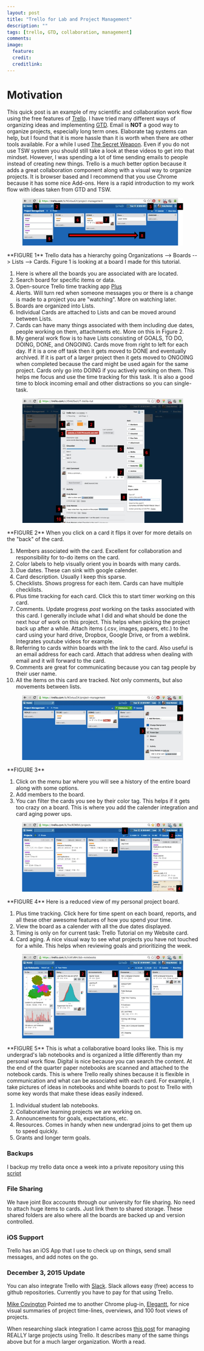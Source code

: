 ```yaml
---
layout: post
title: "Trello for Lab and Project Management"
description: ""
tags: [trello, GTD, collaboration, management]
comments: 
image:
  feature: 
  credit: 
  creditlink: 
---
```


# Motivation
This quick post is an example of my scientific and collaboration work flow using the free features of [Trello](https://trello.com/). I have tried many different ways of organizing ideas and implementing [GTD](https://en.wikipedia.org/wiki/Getting_Things_Done). Email is **NOT** a good way to organize projects, especially long term ones. Elaborate tag systems can help, but I found that it is more hassle than it is worth when there are other tools available.  For a while I used [The Secret Weapon](http://www.thesecretweapon.org/). Even if you do not use TSW system you should still take a look at these videos to get into that mindset. However, I was spending a lot of time sending emails to people instead of creating new things. Trello is a much better option because it adds a great collaboration component along with a visual way to organize projects. It is browser based and I recommend that you use Chrome because it has some nice Add-ons. Here is a rapid introduction to my work flow with ideas taken from GTD and TSW.

<figure>
    <img src="/images/1_trello_board.jpg"></a>
</figure>
**FIGURE 1** Trello data has a hierarchy going Organizations --> Boards --> Lists --> Cards. Figure 1 is looking at a board I made for this tutorial.

1. Here is where all the boards you are associated with are located.
2. Search board for specific items or data.
3. Open-source Trello time tracking app [Plus](http://www.plusfortrello.com/p/about.html)
4. Alerts. Will turn red when someone messages you or there is a change is made to a project you are "watching". More on watching later.
5. Boards are organized into Lists. 
6. Individual Cards are attached to Lists and can be moved around between Lists.
7. Cards can have many things associated with them including due dates, people working on them, attachments etc. More on this in Figure 2.
8. My general work flow is to have Lists consisting of GOALS, TO DO, DOING, DONE, and ONGOING. Cards move from right to left for each day. If it is a one off task then it gets moved to DONE and eventually archived. If it is part of a larger project then it gets moved to ONGOING when completed because the card might be used again for the same project. Cards only go into DOING if you actively working on them. This helps me focus and use the time tracking for this task. It is also a good time to block incoming email and other distractions so you can single-task.

<figure>
    <img src="/images/2_back_of_card.jpg"></a>
</figure>
**FIGURE 2** When you click on a card it flips it over for more details on the "back" of the card.

1. Members associated with the card. Excellent for collaboration and  responsibility for to-do items on the card.
2. Color labels to help visually orient you in boards with many cards.
3. Due dates. These can sink with google calender. 
4. Card description. Usually I keep this sparse. 
5. Checklists. Shows progress for each item. Cards can have multiple checklists.
6. Plus time tracking for each card. Click this to start timer working on this card. 
7. Comments. Update progress *post* working on the tasks associated with this card. I generally include what I did and what should be done the next hour of work on this project. This helps when picking the project back up after a while. Attach items (.csv, images, papers, etc.) to the card using your hard drive, Dropbox, Google Drive, or from a weblink. Integrates youtube videos for example.
8. Referring to cards within boards with the link to the card. Also useful is an email address for each card. Attach that address when dealing with email and it will forward to the card.
9. Comments are great for communicating because you can tag people by their user name.
10. All the items on this card are tracked. Not only comments, but also movements between lists. 


<figure>
    <img src="/images/3_trello_menu.jpg"></a>
</figure>
**FIGURE 3**

1. Click on the menu bar where you will see a history of the entire board along with some options.
2. Add members to the board.
3. You can filter the cards you see by their color tag. This helps if it gets too crazy on a board. This is where you add the calender integration and card aging power ups. 

<figure>
    <img src="/images/4_personal_projects.jpg"></a>
</figure>
**FIGURE 4** Here is a reduced view of my personal project board. 

1. Plus time tracking. Click here for time spent on each board, reports, and all these other awesome features of how you spend your time.
2. View the board as a calender with all the due dates displayed.
3. Timing is only on for current task: Trello Tutorial on my Website card. 
4. Card aging. A nice visual way to see what projects you have not touched for a while. This helps when reviewing goals and prioritizing the week. 

<figure>
    <img src="/images/5_lab_notebooks.jpg"></a>
</figure>
**FIGURE 5** This is what a collaborative board looks like. This is my undergrad's lab notebooks and is organized a little differently than my personal work flow. Digital is nice because you can search the content. At the end of the quarter paper notebooks are scanned and attached to the notebook cards. This is where Trello really shines because it is flexible in communication and what can be associated with each card. For example, I take pictures of ideas in notebooks and white boards to post to Trello with some key words that make these ideas easily indexed.

1. Individual student lab notebooks.
2. Collaborative learning projects we are working on.
3. Announcements for goals, expectations, etc. 
4. Resources. Comes in handy when new undergrad joins to get them up to speed quickly.
5. Grants and longer term goals. 

### Backups
I backup my trello data once a week into a private repository using this [script](https://github.com/mattab/trello-backup)

### File Sharing
We have joint Box accounts through our university for file sharing. No need to attach huge items to cards. Just link them to shared storage. These shared folders are also where all the boards are backed up and version controlled.

### iOS Support
Trello has an iOS App that I use to check up on things, send small messages, and add notes on the go.

### December 3, 2015 Update
You can also integrate Trello with [Slack](https://slack.com/). Slack allows easy (free) access to github repositories. Currently you have to pay for that using Trello.

[Mike Covington](http://mfcovington.github.io/) Pointed me to another Chrome plug-in, [Elegantt](http://elegantt.com/trello/), for nice visual summaries of project time-lines, overviews, and 100 foot views of projects. 

When researching slack integration I came across [this post](http://wpcurve.com/trello-for-project-management/) for managing REALLY large projects using Trello. It describes many of the same things above but for a much larger organization. Worth a read.









